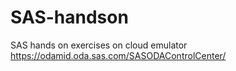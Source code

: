 # SAS-handson
SAS hands on exercises on cloud emulator
https://odamid.oda.sas.com/SASODAControlCenter/
